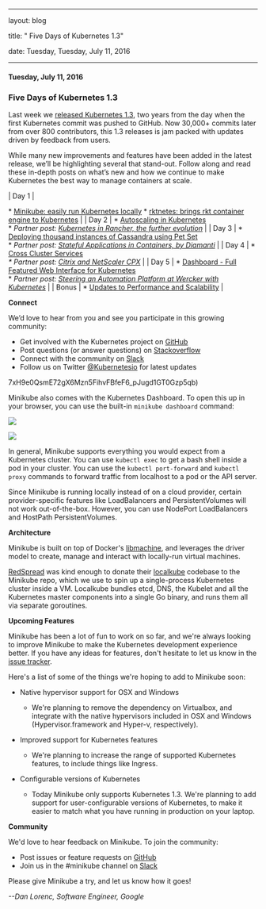 ---

   layout: blog

   title:  " Five Days of Kubernetes 1.3" 

   date:   Tuesday,  Tuesday, July 11, 2016 
 

   --- 
#### Tuesday, July 11, 2016 
### Five Days of Kubernetes 1.3 
Last week we [released Kubernetes 1.3](http://blog.kubernetes.io/2016/07/kubernetes-1.3-bridging-cloud-native-and-enterprise-workloads.html), two years from the day when the first Kubernetes commit was pushed to GitHub. Now 30,000+ commits later from over 800 contributors, this 1.3 releases is jam packed with updates driven by feedback from users.  
  
While many new improvements and features have been added in the latest release, we’ll be highlighting several that stand-out. Follow along and read these in-depth posts on what’s new and how we continue to make Kubernetes the best way to manage containers at scale.&nbsp;  
  

| 
Day 1
 | 

\* [Minikube: easily run Kubernetes locally](http://blog.kubernetes.io/2016/07/minikube-easily-run-kubernetes-locally.html)
\* [rktnetes: brings rkt container engine to Kubernetes](http://blog.kubernetes.io/2016/07/rktnetes-brings-rkt-container-engine-to-Kubernetes.html)
 |
| 
Day 2
 | 
\* [Autoscaling in Kubernetes](http://blog.kubernetes.io/2016/07/autoscaling-in-kubernetes.html)  
\* _Partner post: [Kubernetes in Rancher, the further evolution](http://blog.kubernetes.io/2016/07/kubernetes-in-rancher-further-evolution.html)_
 |
| 
Day 3
 | 
\* [Deploying thousand instances of Cassandra using Pet Set](http://blog.kubernetes.io/2016/07/thousand-instances-of-cassandra-using-kubernetes-pet-set.html)  
\* _Partner post: [Stateful Applications in Containers, by Diamanti](http://blog.kubernetes.io/2016/07/stateful-applications-in-containers-kubernetes.html)_
 |
| 
Day 4
 | 
\* [Cross Cluster Services](http://blog.kubernetes.io/2016/07/cross-cluster-services.html)  
_\* Partner post: [Citrix and NetScaler CPX](http://blog.kubernetes.io/2016/07/Citrix-NetScaler-and-Kubernetes.html)_
 |
| 
Day 5
 | 
\* [Dashboard - Full Featured Web Interface for Kubernetes](http://blog.kubernetes.io/2016/07/dashboard-web-interface-for-kubernetes.html)  
\* _Partner post: [Steering an Automation Platform at Wercker with Kubernetes](http://blog.kubernetes.io/2016/07/automation-platform-at-wercker-with-kubernetes.html)_
 |
| 
Bonus
 | 
\* [Updates to Performance and Scalability](http://blog.kubernetes.io/2016/07/kubernetes-updates-to-performance-and-scalability-in-1.3.html)
 |

  

**Connect**  
  

We’d love to hear from you and see you participate in this growing community:

- Get involved with the Kubernetes project on [GitHub](https://github.com/kubernetes/kubernetes)&nbsp;
- Post questions (or answer questions) on [Stackoverflow](https://stackoverflow.com/questions/tagged/kubernetes)&nbsp;
- Connect with the community on [Slack](http://slack.kubernetes.io/)
- Follow us on Twitter [@Kubernetesio](https://twitter.com/kubernetesio) for latest updates

  
  
  
7xH9e0QsmE72gX6Mzn5FihvFBfeF6_pJugd1GT0Gzp5qb)

  

  

Minikube also comes with the Kubernetes Dashboard. To open this up in your browser, you can use the built-in `minikube dashboard` command:
  

 ![](https://lh5.googleusercontent.com/PZOe7HAMTJoO_U-r6mR8bXJc7pRIaw33BSQ_SafMY-DPSJB5tiw9SooUvCbtOCJEqQqvnHqngDfFJwWy9Oj3svyo8oTQnzy5srKwZEcBh7fm44n_9YImeJEGhvfNVnx0cfjZ7mcU)

 ![](https://lh3.googleusercontent.com/fshhlXr1e39gsMKWbVUGb7rrGcy4uP44ML3Jt7-Sr3ZryoMw802xpkAMaz7ayjQNGtAYl3wpKJgwfefuug1FWHbinr1usN9jwFIAJFKeVeZxaiKtalHXP322_D5otR0Asvw6MUD_)

  

  

In general, Minikube supports everything you would expect from a Kubernetes cluster. You can use `kubectl exec` to get a bash shell inside a pod in your cluster. You can use the `kubectl port-forward` and `kubectl proxy` commands to forward traffic from localhost to a pod or the API server.
  

  

Since Minikube is running locally instead of on a cloud provider, certain provider-specific features like LoadBalancers and PersistentVolumes will not work out-of-the-box. However, you can use NodePort LoadBalancers and HostPath PersistentVolumes.

  

**Architecture**

  

  

Minikube is built on top of Docker's&nbsp;[libmachine](https://github.com/docker/machine/tree/master/libmachine), and leverages the driver model to create, manage and interact with locally-run virtual machines.
  

  

[RedSpread](https://redspread.com/)&nbsp;was kind enough to donate their [localkube](https://github.com/redspread/localkube)&nbsp;codebase to the Minikube repo, which we use to spin up a single-process Kubernetes cluster inside a VM. Localkube bundles etcd, DNS, the Kubelet and all the Kubernetes master components into a single Go binary, and runs them all via separate goroutines.

  

**Upcoming Features**

  

Minikube has been a lot of fun to work on so far, and we're always looking to improve Minikube to make the Kubernetes development experience better. If you have any ideas for features, don't hesitate to let us know in the [issue tracker](https://github.com/kubernetes/minikube/issues).&nbsp;

  

Here's a list of some of the things we're hoping to add to Minikube soon:

  

- Native hypervisor support for OSX and Windows

  - We're planning to remove the dependency on Virtualbox, and integrate with the native hypervisors included in OSX and Windows (Hypervisor.framework and Hyper-v, respectively).
- Improved support for Kubernetes features

  - We're planning to increase the range of supported Kubernetes features, to include things like Ingress.
- Configurable versions of Kubernetes

  - Today Minikube only supports Kubernetes 1.3. We're planning to add support for user-configurable versions of Kubernetes, to make it easier to match what you have running in production on your laptop.

  

  
**Community**  

  

We'd love to hear feedback on Minikube. To join the community:

- Post issues or feature requests on [GitHub](https://github.com/kubernetes/minikube)
- Join us in the #minikube channel on [Slack](https://kubernetes.slack.com/)

Please give Minikube a try, and let us know how it goes!

  

_--Dan Lorenc, Software Engineer, Google_  

  

  
